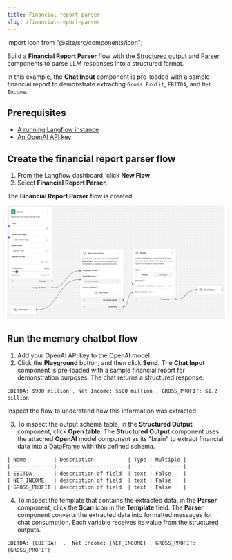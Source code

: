 ```yaml
---
title: Financial report parser
slug: /financial-report-parser
---
```


import Icon from "@site/src/components/icon";

Build a **Financial Report Parser** flow with the [Structured output](/components-processing#structured-output) and [Parser](/components-processing#parser) components to parse LLM responses into a structured format.

In this example, the **Chat Input** component is pre-loaded with a sample financial report to demonstrate extracting `Gross Profit`, `EBITDA`, and `Net Income`.

## Prerequisites

- [A running Langflow instance](/get-started-installation)
- [An OpenAI API key](https://platform.openai.com/)

## Create the financial report parser flow

1. From the Langflow dashboard, click **New Flow**.
2. Select **Financial Report Parser**.

The **Financial Report Parser** flow is created.

![](/img/starter-flow-financial-report-parser.png)

## Run the memory chatbot flow

1. Add your OpenAI API key to the OpenAI model.
2. Click the **Playground** button, and then click **Send**.
The **Chat Input** component is pre-loaded with a sample financial report for demonstration purposes.
The chat returns a structured response:

```text
EBITDA: $900 million , Net Income: $500 million , GROSS_PROFIT: $1.2 billion
```

Inspect the flow to understand how this information was extracted.

3. To inspect the output schema table, in the **Structured Output** component, click **Open table**.
The **Structured Output** component uses the attached **OpenAI** model component as its "brain" to extract financial data into a [DataFrame](/concepts-objects#dataframe-object) with this defined schema.
```text
| Name         | Description           | Type | Multiple |
|--------------|-----------------------|------|----------|
| EBITDA       | description of field  | text | False    |
| NET_INCOME   | description of field  | text | False    |
| GROSS_PROFIT | description of field  | text | False    |
```

4. To inspect the template that contains the extracted data, in the **Parser** component, click the <Icon name="Scan" aria-hidden="true"/> **Scan** icon in the **Template** field.
The **Parser** component converts the extracted data into formatted messages for chat consumption.
Each variable receives its value from the structured outputs.
```text
EBITDA: {EBITDA}  ,  Net Income: {NET_INCOME} , GROSS_PROFIT: {GROSS_PROFIT}
```



